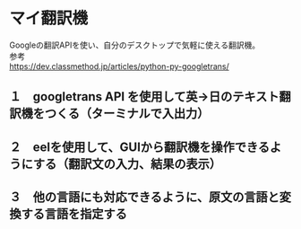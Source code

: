 # マイ翻訳機<br>
Googleの翻訳APIを使い、自分のデスクトップで気軽に使える翻訳機。<BR>
参考<br>
https://dev.classmethod.jp/articles/python-py-googletrans/

## １　googletrans API を使用して英→日のテキスト翻訳機をつくる（ターミナルで入出力）
## ２　eelを使用して、GUIから翻訳機を操作できるようにする（翻訳文の入力、結果の表示）
## ３　他の言語にも対応できるように、原文の言語と変換する言語を指定する
